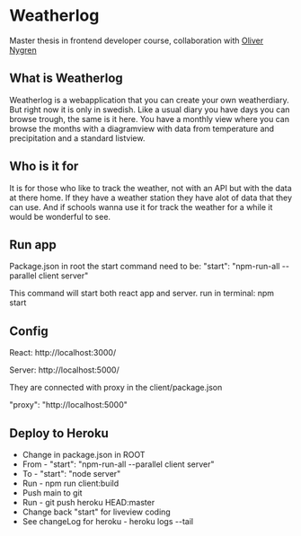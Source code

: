 # Weatherlog

Master thesis in frontend developer course, collaboration with [Oliver Nygren](https://github.com/olivernygren)

## What is Weatherlog
Weatherlog is a webapplication that you can create your own weatherdiary. But right now it is only in swedish. 
Like a usual diary you have days you can browse trough, the same is it here.
You have a monthly view where you can browse the months with a diagramview with data from temperature and precipitation and a standard listview.

## Who is it for
It is for those who like to track the weather, not with an API but with the data at there home. If they have a weather station they have alot of data that they can use. 
And if schools wanna use it for track the weather for a while it would be wonderful to see.

## Run app

Package.json in root the start command need to be: 
"start": "npm-run-all --parallel client server"

This command will start both react app and server.
run in terminal: npm start

## Config

React: http://localhost:3000/

Server: http://localhost:5000/

They are connected with proxy in the client/package.json

"proxy": "http://localhost:5000"

## Deploy to Heroku

- Change in package.json in ROOT
- From - "start": "npm-run-all --parallel client server"
- To - "start": "node server"
- Run - npm run client:build
- Push main to git
- Run - git push heroku HEAD:master
- Change back "start" for liveview coding
- See changeLog for heroku - heroku logs --tail
